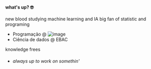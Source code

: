 #### what's up? 🤓<h4>


new blood studying machine learning and IA
big fan of statistic and programing 


* Programação @ ![image](https://img.shields.io/badge/Edx-193A3E?style=for-the-badge&logo=edx&logoColor=white)
* Ciência de dados @ EBAC


knowledge frees


* ###### always up to work on somethin' <h6>
